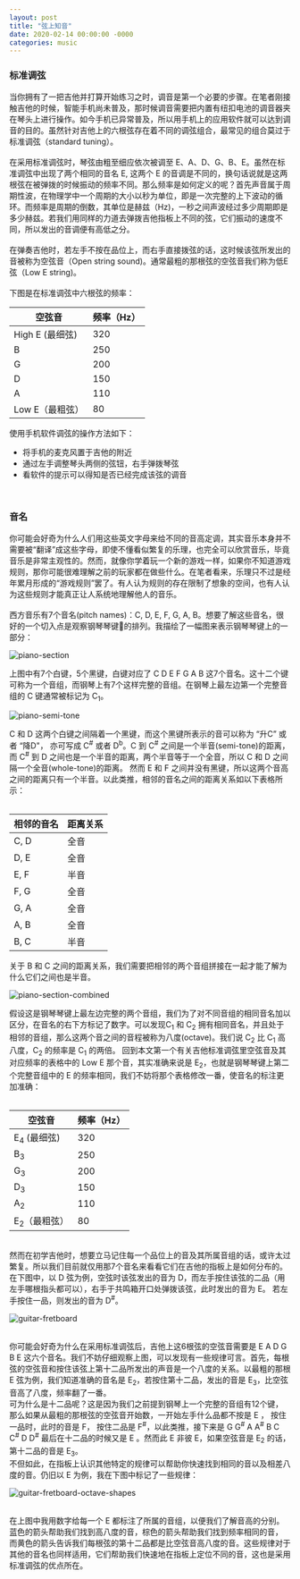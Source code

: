 ```yaml
---
layout: post
title: "弦上知音"
date: 2020-02-14 00:00:00 -0000
categories: music 
---
```

 

### 标准调弦
当你拥有了一把吉他并打算开始练习之时，调音是第一个必要的步骤。在笔者刚接触吉他的时候，智能手机尚未普及，那时候调音需要把内置有纽扣电池的调音器夹在琴头上进行操作。如今手机已异常普及，所以用手机上的应用软件就可以达到调音的目的。虽然针对吉他上的六根弦存在着不同的调弦组合，最常见的组合莫过于标准调弦（standard tuning）。    
<br>在采用标准调弦时，琴弦由粗至细应依次被调至 E、A、D、G、B、E。虽然在标准调弦中出现了两个相同的音名 E, 这两个 E 的音调是不同的，换句话说就是这两根弦在被弹拨的时候振动的频率不同。那么频率是如何定义的呢？首先声音属于周期性波，在物理学中一个周期的大小以秒为单位，即是一次完整的上下波动的循环。而频率是周期的倒数，其单位是赫兹（Hz)，一秒之间声波经过多少周期即是多少赫兹。若我们用同样的力道去弹拨吉他指板上不同的弦，它们振动的速度不同，所以发出的音调便有高低之分。     
<br>在弹奏吉他时，若左手不按在品位上，而右手直接拨弦的话，这时候该弦所发出的音被称为空弦音（Open string sound)。通常最粗的那根弦的空弦音我们称为低E弦（Low E string)。  
<br>下图是在标准调弦中六根弦的频率：  

空弦音 | 频率（Hz）
------ | ------
High E (最细弦)   | 320
B | 250
G | 200
D | 150
A | 110
Low E（最粗弦） | 80

使用手机软件调弦的操作方法如下：
* 将手机的麦克风置于吉他的附近
* 通过左手调整琴头两侧的弦钮，右手弹拨琴弦
* 看软件的提示可以得知是否已经完成该弦的调音

<br>

### 音名
你可能会好奇为什么人们用这些英文字母来给不同的音高定调，其实音乐本身并不需要被“翻译”成这些字母，即使不懂看似繁复的乐理，也完全可以欣赏音乐，毕竟音乐是非常主观性的。然而，就像你学着玩一个新的游戏一样，如果你不知道游戏规则，那你可能很难理解之前的玩家都在做些什么。在笔者看来，乐理只不过是经年累月形成的“游戏规则”罢了。有人认为规则的存在限制了想象的空间，也有人认为这些规则才能真正让人系统地理解他人的音乐。  
<br>西方音乐有7个音名(pitch names)：C, D, E, F, G, A, B。想要了解这些音名，很好的一个切入点是观察钢琴琴键🎹的排列。我描绘了一幅图来表示钢琴琴键上的一部分：

![piano-section](/images/music/piano-section-1.png)

上图中有7个白键，5个黑键，白键对应了 C D E F G A B 这7个音名。这十二个键可称为一个音组，而钢琴上有7个这样完整的音组。在钢琴上最左边第一个完整音组的 C 键通常被标记为 C<sub>1</sub>。

![piano-semi-tone](/images/music/piano-semi-tone.png)

C 和 D 这两个白键之间隔着一个黑键，而这个黑键所表示的音可以称为 “升C” 或者 “降D"， 亦可写成 C<sup>#</sup> 或者 D<sup>b</sup>。C 到 C<sup>#</sup> 之间是一个半音(semi-tone)的距离，而 C<sup>#</sup> 到 D 之间也是一个半音的距离，两个半音等于一个全音，所以 C 和 D 之间隔一个全音(whole-tone)的距离。 
然而 E 和 F 之间并没有黑键，所以这两个音高之间的距离只有一个半音。以此类推，相邻的音名之间的距离关系如以下表格所示：<br>
<br> 
 
相邻的音名 | 距离关系
------ | ------
C, D | 全音
D, E | 全音
E, F | 半音
F, G | 全音
G, A | 全音
A, B | 全音
B, C | 半音

关于 B 和 C 之间的距离关系，我们需要把相邻的两个音组拼接在一起才能了解为什么它们之间也是半音。

![piano-section-combined](/images/music/piano-section-2.png)

假设这是钢琴琴键上最左边完整的两个音组，我们为了对不同音组的相同音名加以区分，在音名的右下方标记了数字。可以发现C<sub>1</sub> 和 C<sub>2</sub> 拥有相同音名，并且处于相邻的音组，那么这两个音之间的音程被称为八度(octave)。我们说 C<sub>2</sub> 比 C<sub>1</sub> 高八度，C<sub>2</sub> 的频率是 C<sub>1</sub> 的两倍。
回到本文第一个有关吉他标准调弦里空弦音及其对应频率的表格中的 Low E 那个音，其实准确来说是 E<sub>2</sub>，也就是钢琴琴键上第二个完整音组中的 E 的频率相同，我们不妨将那个表格修改一番，使音名的标注更加准确：  
<br>

空弦音 | 频率（Hz）
------ | ------
E<sub>4</sub> (最细弦)   | 320
B<sub>3</sub> | 250
G<sub>3</sub> | 200
D<sub>3</sub> | 150
A<sub>2</sub> | 110
E<sub>2</sub>（最粗弦） | 80

<br>然而在初学吉他时，想要立马记住每一个品位上的音及其所属音组的话，或许太过繁复。所以我们目前就仅用那7个音名来看看它们在吉他的指板上是如何分布的。在下图中，以 D 弦为例，空弦时该弦发出的音为 D，而左手按住该弦的二品（用左手哪根指头都可以），右手于共鸣箱开口处弹拨该弦，此时发出的音为 E。 若左手按住一品，则发出的音为 D<sup>#</sup>。
<br>

![guitar-fretboard](/images/music/guitar-fretboard.png)

<br>
你可能会好奇为什么在采用标准调弦后，吉他上这6根弦的空弦音需要是 E A D G B E 这六个音名。我们不妨仔细观察上图，可以发现有一些规律可言。首先，每根弦的空弦音和按住该弦上第十二品所发出的声音是一个八度的关系。以最粗的那根 E 弦为例，我们知道准确的音名是 E<sub>2</sub>，若按住第十二品，发出的音是 E<sub>3</sub>，比空弦音高了八度，频率翻了一番。  
<br>可为什么是十二品呢？这是因为我们之前提到钢琴上一个完整的音组有12个键，那么如果从最粗的那根弦的空弦音开始数，一开始左手什么品都不按是 E ， 按住一品时，此时的音是 F， 按住二品是 F<sup>#</sup>，以此类推，接下来是 G G<sup>#</sup> A A<sup>#</sup> B C C<sup>#</sup> D D<sup>#</sup> 最后在十二品的时候又是 E 。然而此 E 非彼 E，如果空弦音是 E<sub>2</sub> 的话，第十二品的音是 E<sub>3</sub>。  
<br>不但如此，在指板上认识其他特定的规律可以帮助你快速找到相同的音以及相差八度的音。仍旧以 E 为例，我在下图中标记了一些规律：  
<br>

![guitar-fretboard-octave-shapes](/images/music/guitar-octave-shape-E.png)

<br>
在上图中我用数字给每一个 E 都标注了所属的音组，以便我们了解音高的分别。蓝色的箭头帮助我们找到高八度的音，棕色的箭头帮助我们找到频率相同的音， 而黄色的箭头告诉我们每根弦的第十二品都是比空弦音高八度的音。这些规律对于其他的音名也同样适用，它们帮助我们快速地在指板上定位不同的音，这也是采用标准调弦的优点所在。  




